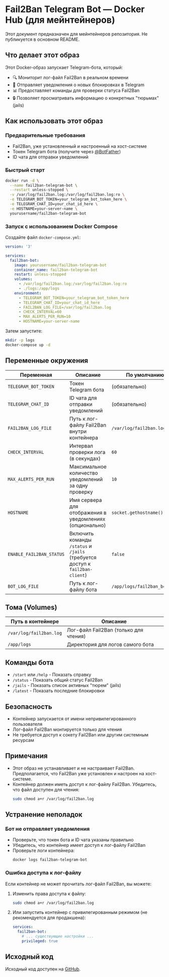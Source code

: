 # Fail2Ban Telegram Bot — Docker Hub (для мейнтейнеров)

Этот документ предназначен для мейнтейнеров репозитория. Не публикуется в основном README.

## Что делает этот образ

Этот Docker-образ запускает Telegram-бота, который:
- 🔍 Мониторит лог-файл Fail2Ban в реальном времени
- 🚨 Отправляет уведомления о новых блокировках в Telegram
- 📊 Предоставляет команды для проверки статуса Fail2Ban
- 🔒 Позволяет просматривать информацию о конкретных "тюрьмах" (jails)

## Как использовать этот образ

### Предварительные требования

- Fail2Ban, уже установленный и настроенный на хост-системе
- Токен Telegram бота (получите через [@BotFather](https://t.me/BotFather))
- ID чата для отправки уведомлений

### Быстрый старт

```bash
docker run -d \
  --name fail2ban-telegram-bot \
  --restart unless-stopped \
  -v /var/log/fail2ban.log:/var/log/fail2ban.log:ro \
  -e TELEGRAM_BOT_TOKEN=your_telegram_bot_token_here \
  -e TELEGRAM_CHAT_ID=your_chat_id_here \
  -e HOSTNAME=your-server-name \
  yourusername/fail2ban-telegram-bot
```

### Запуск с использованием Docker Compose

Создайте файл `docker-compose.yml`:

```yaml
version: '3'

services:
  fail2ban-bot:
    image: yourusername/fail2ban-telegram-bot
    container_name: fail2ban-telegram-bot
    restart: unless-stopped
    volumes:
      - /var/log/fail2ban.log:/var/log/fail2ban.log:ro
      - ./logs:/app/logs
    environment:
      - TELEGRAM_BOT_TOKEN=your_telegram_bot_token_here
      - TELEGRAM_CHAT_ID=your_chat_id_here
      - FAIL2BAN_LOG_FILE=/var/log/fail2ban.log
      - CHECK_INTERVAL=60
      - MAX_ALERTS_PER_RUN=10
      - HOSTNAME=your-server-name
```

Затем запустите:

```bash
mkdir -p logs
docker-compose up -d
```

## Переменные окружения

| Переменная | Описание | По умолчанию |
|------------|----------|--------------|
| `TELEGRAM_BOT_TOKEN` | Токен Telegram бота | (обязательно) |
| `TELEGRAM_CHAT_ID` | ID чата для отправки уведомлений | (обязательно) |
| `FAIL2BAN_LOG_FILE` | Путь к лог-файлу Fail2Ban внутри контейнера | `/var/log/fail2ban.log` |
| `CHECK_INTERVAL` | Интервал проверки лога (в секундах) | `60` |
| `MAX_ALERTS_PER_RUN` | Максимальное количество уведомлений за одну проверку | `10` |
| `HOSTNAME` | Имя сервера для отображения в уведомлениях (опционально) | `socket.gethostname()` |
| `ENABLE_FAIL2BAN_STATUS` | Включить команды `/status` и `/jails` (требуется доступ к `fail2ban-client`) | `false` |
| `BOT_LOG_FILE` | Путь к лог-файлу бота | `/app/logs/fail2ban_bot.log` |

## Тома (Volumes)

| Путь в контейнере | Описание |
|-------------------|----------|
| `/var/log/fail2ban.log` | Лог-файл Fail2Ban (только для чтения) |
| `/app/logs` | Директория для логов самого бота |

## Команды бота

- `/start` или `/help` - Показать справку
- `/status` - Показать общий статус Fail2Ban
- `/jails` - Показать список активных "тюрем" (jails)
- `/latest` - Показать последние блокировки

## Безопасность

- Контейнер запускается от имени непривилегированного пользователя
- Лог-файл Fail2Ban монтируется только для чтения
- Не требуется доступ к сокету Fail2Ban или другим системным ресурсам

## Примечания

- Этот образ не устанавливает и не настраивает Fail2Ban. Предполагается, что Fail2Ban уже установлен и настроен на хост-системе.
- Контейнер должен иметь доступ к лог-файлу Fail2Ban. Убедитесь, что файл доступен для чтения:
  ```bash
  sudo chmod a+r /var/log/fail2ban.log
  ```

## Устранение неполадок

### Бот не отправляет уведомления

- Проверьте, что токен бота и ID чата указаны правильно
- Убедитесь, что контейнер имеет доступ к лог-файлу Fail2Ban
- Проверьте логи контейнера:
  ```bash
  docker logs fail2ban-telegram-bot
  ```

### Ошибка доступа к лог-файлу

Если контейнер не может прочитать лог-файл Fail2Ban, вы можете:

1. Изменить права доступа к файлу:
   ```bash
   sudo chmod a+r /var/log/fail2ban.log
   ```

2. Или запустить контейнер с привилегированным режимом (не рекомендуется для продакшена):
   ```yaml
   services:
     fail2ban-bot:
       # ... существующие настройки ...
       privileged: true
   ```

## Исходный код

Исходный код доступен на [GitHub](https://github.com/anrulev/fail2ban-telegram-bot).


